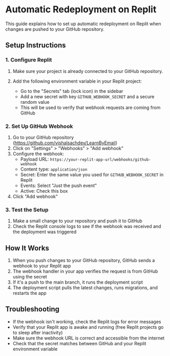 # Automatic Redeployment on Replit

This guide explains how to set up automatic redeployment on Replit when changes are pushed to your GitHub repository.

## Setup Instructions

### 1. Configure Replit

1. Make sure your project is already connected to your GitHub repository.

2. Add the following environment variable in your Replit project:
   - Go to the "Secrets" tab (lock icon) in the sidebar
   - Add a new secret with key `GITHUB_WEBHOOK_SECRET` and a secure random value
   - This will be used to verify that webhook requests are coming from GitHub

### 2. Set Up GitHub Webhook

1. Go to your GitHub repository (https://github.com/vishalsachdev/LearnByEmail)
2. Click on "Settings" > "Webhooks" > "Add webhook"
3. Configure the webhook:
   - Payload URL: `https://your-replit-app-url/webhooks/github-webhook`
   - Content type: `application/json`
   - Secret: Enter the same value you used for `GITHUB_WEBHOOK_SECRET` in Replit
   - Events: Select "Just the push event"
   - Active: Check this box
4. Click "Add webhook"

### 3. Test the Setup

1. Make a small change to your repository and push it to GitHub
2. Check the Replit console logs to see if the webhook was received and the deployment was triggered

## How It Works

1. When you push changes to your GitHub repository, GitHub sends a webhook to your Replit app
2. The webhook handler in your app verifies the request is from GitHub using the secret
3. If it's a push to the main branch, it runs the deployment script
4. The deployment script pulls the latest changes, runs migrations, and restarts the app

## Troubleshooting

- If the webhook isn't working, check the Replit logs for error messages
- Verify that your Replit app is awake and running (free Replit projects go to sleep after inactivity)
- Make sure the webhook URL is correct and accessible from the internet
- Check that the secret matches between GitHub and your Replit environment variable
